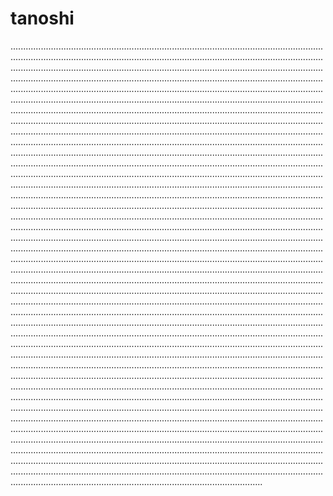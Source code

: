 # tanoshi
................................................................................................................................................................................................................................................................................................................................................................................................................................................................................................................................................................................................................................................................................................................................................................................................................................................................................................................................................................................................................................................................................................................................................................................................................................................................................................................................................................................................................................................................................................................................................................................................................................................................................................................................................................................................................................................................................................................................................................................................................................................................................................................................................................................................................................................................................................................................................................................................................................................................................................................................................................................................................................................................................................................................................................................................................................................................................................................................................................................................................................................................................................................................................................................................................................................................................................................................................................................................................................................................................................................................................................................................................................................................................................................................................................................................................................................................................................................................................................................................................................................................................................................................................................................................................................................................................................................................................................................................................................................................................................................................................................................................................................................................................................................................................................................................................................................................................................................................................................................................................................................................................................................................................................................................................................................................................................................................................................................................